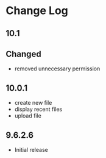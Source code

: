 # Change Log

## 10.1
## Changed
- removed unnecessary permission

## 10.0.1
- create new file
- display recent files
- upload file

## 9.6.2.6
- Initial release